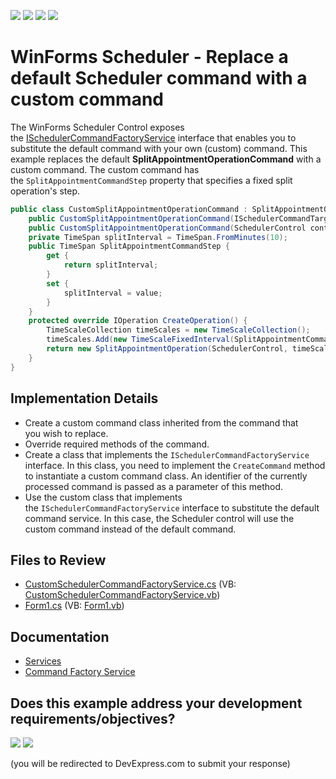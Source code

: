 <!-- default badges list -->
![](https://img.shields.io/endpoint?url=https://codecentral.devexpress.com/api/v1/VersionRange/128635953/24.2.1%2B)
[![](https://img.shields.io/badge/Open_in_DevExpress_Support_Center-FF7200?style=flat-square&logo=DevExpress&logoColor=white)](https://supportcenter.devexpress.com/ticket/details/T372123)
[![](https://img.shields.io/badge/📖_How_to_use_DevExpress_Examples-e9f6fc?style=flat-square)](https://docs.devexpress.com/GeneralInformation/403183)
[![](https://img.shields.io/badge/💬_Leave_Feedback-feecdd?style=flat-square)](#does-this-example-address-your-development-requirementsobjectives)
<!-- default badges end -->

# WinForms Scheduler - Replace a default Scheduler command with a custom command

The WinForms Scheduler Control exposes the [ISchedulerCommandFactoryService](https://docs.devexpress.com/CoreLibraries/DevExpress.XtraScheduler.Services.ISchedulerCommandFactoryService) interface that enables you to substitute the default command with your own (custom) command. This example replaces the default **SplitAppointmentOperationCommand** with a custom command. The custom command has the `SplitAppointmentCommandStep` property that specifies a fixed split operation's step.

```csharp
public class CustomSplitAppointmentOperationCommand : SplitAppointmentOperationCommand {
    public CustomSplitAppointmentOperationCommand(ISchedulerCommandTarget target) : base(target) { }
    public CustomSplitAppointmentOperationCommand(SchedulerControl control) : base(control) { }
    private TimeSpan splitInterval = TimeSpan.FromMinutes(10);
    public TimeSpan SplitAppointmentCommandStep {
        get {
            return splitInterval;
        }
        set {
            splitInterval = value;
        }
    }
    protected override IOperation CreateOperation() {
        TimeScaleCollection timeScales = new TimeScaleCollection();
        timeScales.Add(new TimeScaleFixedInterval(SplitAppointmentCommandStep));
        return new SplitAppointmentOperation(SchedulerControl, timeScales, SchedulerControl.SelectedAppointments[0]);
    }
}
```


## Implementation Details

* Create a custom command class inherited from the command that you wish to replace.
* Override required methods of the command.
* Create a class that implements the `ISchedulerCommandFactoryService` interface. In this class, you need to implement the `CreateCommand` method to instantiate a custom command class. An identifier of the currently processed command is passed as a parameter of this method.
* Use the custom class that implements the `ISchedulerCommandFactoryService` interface to substitute the default command service. In this case, the Scheduler control will use the custom command instead of the default command.


## Files to Review

* [CustomSchedulerCommandFactoryService.cs](./CS/WindowsFormsApplication1/CustomSchedulerCommandFactoryService.cs) (VB: [CustomSchedulerCommandFactoryService.vb](./VB/WindowsFormsApplication1/CustomSchedulerCommandFactoryService.vb))
* [Form1.cs](./CS/WindowsFormsApplication1/Form1.cs) (VB: [Form1.vb](./VB/WindowsFormsApplication1/Form1.vb))


## Documentation

* [Services](https://docs.devexpress.com/WindowsForms/4106/controls-and-libraries/scheduler/services)
* [Command Factory Service](https://docs.devexpress.com/WindowsForms/120381/controls-and-libraries/scheduler/services/command-factory-service)
<!-- feedback -->
## Does this example address your development requirements/objectives?

[<img src="https://www.devexpress.com/support/examples/i/yes-button.svg"/>](https://www.devexpress.com/support/examples/survey.xml?utm_source=github&utm_campaign=winforms-scheduler-replace-default-command&~~~was_helpful=yes) [<img src="https://www.devexpress.com/support/examples/i/no-button.svg"/>](https://www.devexpress.com/support/examples/survey.xml?utm_source=github&utm_campaign=winforms-scheduler-replace-default-command&~~~was_helpful=no)

(you will be redirected to DevExpress.com to submit your response)
<!-- feedback end -->
